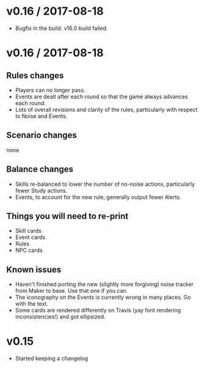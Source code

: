 # v0.16 / 2017-08-18

* Bugfix in the build. v16.0 build failed.

# v0.16 / 2017-08-18

## Rules changes

* Players can no longer pass.
* Events are dealt after each round so that the game always advances each round.
* Lots of overall revisions and clarity of the rules, particularly with respect to Noise and Events.

## Scenario changes

none

## Balance changes

* Skills re-balanced to lower the number of no-noise actions, particularly fewer Study actions.
* Events, to account for the new rule, generally output fewer Alerts.

## Things you will need to re-print

* Skill cards
* Event cards
* Rules
* NPC cards

## Known issues

* Haven't finished porting the new (slightly more forgiving) noise tracker from Maker to base. Use that one if you can.
* The iconography on the Events is currently wrong in many places. Go with the text.
* Some cards are rendered differently on Travis (yay font rendering inconsistencies!) and got ellipsized.

# v0.15

* Started keeping a changelog
